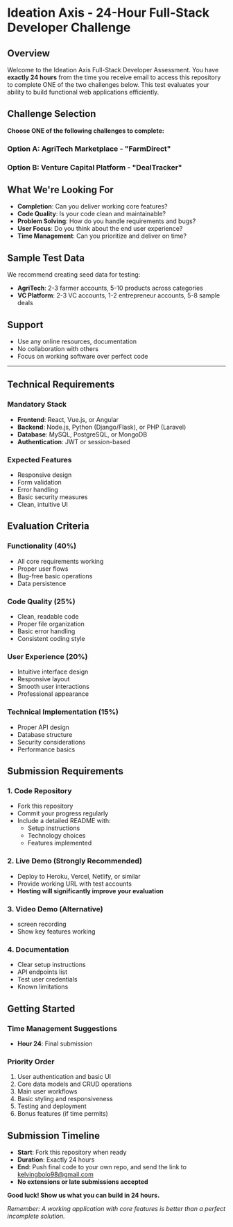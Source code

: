 # Ideation Axis - 24-Hour Full-Stack Developer Challenge

## Overview
Welcome to the Ideation Axis Full-Stack Developer Assessment. You have **exactly 24 hours** from the time you receive email to access this repository to complete ONE of the two challenges below. This test evaluates your ability to build functional web applications efficiently.

## Challenge Selection
**Choose ONE of the following challenges to complete:**

### Option A: AgriTech Marketplace - "FarmDirect"
### Option B: Venture Capital Platform - "DealTracker"

## What We're Looking For
- **Completion**: Can you deliver working core features?
- **Code Quality**: Is your code clean and maintainable?
- **Problem Solving**: How do you handle requirements and bugs?
- **User Focus**: Do you think about the end user experience?
- **Time Management**: Can you prioritize and deliver on time?

## Sample Test Data
We recommend creating seed data for testing:
- **AgriTech**: 2-3 farmer accounts, 5-10 products across categories
- **VC Platform**: 2-3 VC accounts, 1-2 entrepreneur accounts, 5-8 sample deals

## Support
- Use any online resources, documentation
- No collaboration with others
- Focus on working software over perfect code

---

## Technical Requirements

### Mandatory Stack
- **Frontend**: React, Vue.js, or Angular
- **Backend**: Node.js, Python (Django/Flask), or PHP (Laravel)
- **Database**: MySQL, PostgreSQL, or MongoDB
- **Authentication**: JWT or session-based

### Expected Features
- Responsive design
- Form validation
- Error handling
- Basic security measures
- Clean, intuitive UI

## Evaluation Criteria

### Functionality (40%)
- All core requirements working
- Proper user flows
- Bug-free basic operations
- Data persistence

### Code Quality (25%)
- Clean, readable code
- Proper file organization
- Basic error handling
- Consistent coding style

### User Experience (20%)
- Intuitive interface design
- Responsive layout
- Smooth user interactions
- Professional appearance

### Technical Implementation (15%)
- Proper API design
- Database structure
- Security considerations
- Performance basics

## Submission Requirements

### 1. Code Repository
- Fork this repository
- Commit your progress regularly
- Include a detailed README with:
  - Setup instructions
  - Technology choices
  - Features implemented

### 2. Live Demo (Strongly Recommended)
- Deploy to Heroku, Vercel, Netlify, or similar
- Provide working URL with test accounts
- **Hosting will significantly improve your evaluation**

### 3. Video Demo (Alternative)
- screen recording
- Show key features working
  
### 4. Documentation
- Clear setup instructions
- API endpoints list
- Test user credentials
- Known limitations

## Getting Started

### Time Management Suggestions
- **Hour 24**: Final submission

### Priority Order
1. User authentication and basic UI
2. Core data models and CRUD operations
3. Main user workflows
4. Basic styling and responsiveness
5. Testing and deployment
6. Bonus features (if time permits)

## Submission Timeline
- **Start**: Fork this repository when ready
- **Duration**: Exactly 24 hours
- **End**: Push final code to your own repo, and send the link to kelvingbolo98@gmail.com 
- **No extensions or late submissions accepted**



**Good luck! Show us what you can build in 24 hours.**

*Remember: A working application with core features is better than a perfect incomplete solution.*
